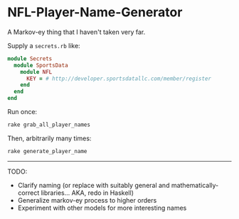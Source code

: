 # NFL-Player-Name-Generator
A Markov-ey thing that I haven't taken very far.

Supply a `secrets.rb` like:

```ruby
module Secrets
  module SportsData
    module NFL
      KEY = # http://developer.sportsdatallc.com/member/register
    end
  end
end
```

Run once:

```ruby
rake grab_all_player_names
```

Then, arbitrarily many times:

```ruby
rake generate_player_name
```

----

TODO:
* Clarify naming (or replace with suitably general and mathematically-correct libraries... AKA, redo in Haskell)
* Generalize markov-ey process to higher orders
* Experiment with other models for more interesting names
